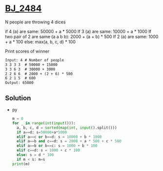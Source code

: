 # [BJ_2484](https://acmicpc.net/problem/2484)

N people are throwing 4 dices

if 4 (a) are same: 50000 + a * 5000
If 3 (a) are same: 10000 + a * 1000
If two pair of 2 are same (a a b b): 2000 + (a + b) * 500
If 2 (a) are same: 1000 + a * 100
else: max(a, b, c, d) * 100

Print scores of winner

```txt
Input: 4 # Number of people
3 3 3 3  # 50000 + 15000
3 3 6 3  # 30000 + 3000
2 2 6 6  # 2000 + (2 + 6) * 500
6 2 1 5  # 600
Output: 65000
```

## Solution

* py

  ```py
  m = 0
  for _ in range(int(input())):
    a, b, c, d = sorted(map(int, input().split()))
    if a==d: s=50000+a*5000
    elif a==c or b==d: s = 10000 + b * 1000
    elif a==b and c==d: s = 2000 + a * 500 + c * 500
    elif a==b or b==c: s = 1000 + b * 100
    elif c==d: s = 1000 + c * 100
    else: s = d * 100
    if m < s: m=s
  print(m)
  ```
